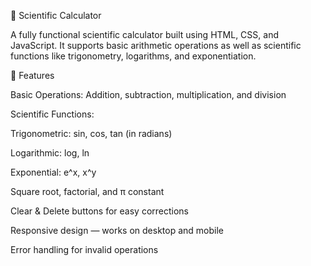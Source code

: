 🧮 Scientific Calculator

A fully functional scientific calculator built using HTML, CSS, and JavaScript.
It supports basic arithmetic operations as well as scientific functions like trigonometry, logarithms, and exponentiation.

🚀 Features

Basic Operations: Addition, subtraction, multiplication, and division

Scientific Functions:

Trigonometric: sin, cos, tan (in radians)

Logarithmic: log, ln

Exponential: e^x, x^y

Square root, factorial, and π constant

Clear & Delete buttons for easy corrections

Responsive design — works on desktop and mobile

Error handling for invalid operations
